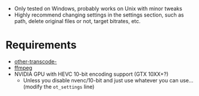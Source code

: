 - Only tested on Windows, probably works on Unix with minor tweaks
- Highly recommend changing settings in the settings section, such as path, delete original files or not, target bitrates, etc.

# Requirements

- [other-transcode-](https://github.com/donmelton/other_video_transcoding)
- [ffmpeg](https://ffmpeg.zeranoe.com/builds/)
- NVIDIA GPU with HEVC 10-bit encoding support (GTX 10XX+?)
	- Unless you disable nvenc/10-bit and just use whatever you can use... (modify the `ot_settings` line)
